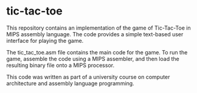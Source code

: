 # tic-tac-toe

This repository contains an implementation of the game of Tic-Tac-Toe in MIPS assembly language. 
The code provides a simple text-based user interface for playing the game.

The tic_tac_toe.asm file contains the main code for the game. 
To run the game, assemble the code using a MIPS assembler, and then load the resulting binary file onto a MIPS processor.

This code was written as part of a university course on computer architecture and assembly language programming.
